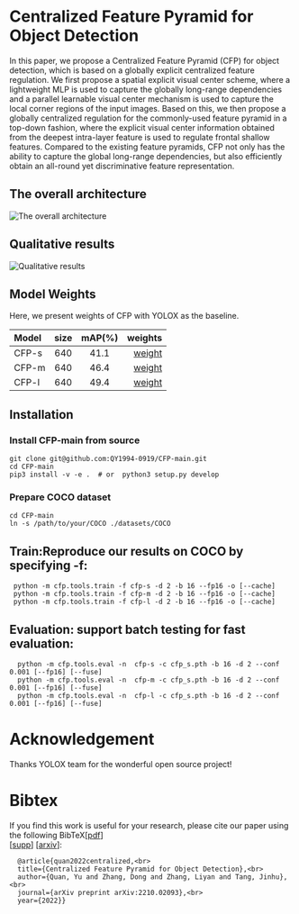 # Centralized Feature Pyramid for Object Detection

In this paper, we propose a Centralized Feature Pyramid (CFP) for object detection, which is based on a globally explicit centralized feature regulation. We first propose a spatial explicit visual center scheme, where a lightweight MLP is used to capture the globally long-range dependencies and a parallel learnable visual center mechanism is used to capture the local corner regions of the input images. Based on this, we then propose a globally centralized regulation for the commonly-used feature pyramid in a top-down fashion, where the explicit visual center information obtained from the deepest intra-layer feature is used to regulate frontal shallow features. Compared to the existing feature pyramids, CFP not only has the ability to capture the global long-range dependencies, but also efficiently obtain an all-round yet discriminative feature representation.

## The overall architecture

![The overall architecture](https://github.com/QY1994-0919/CFP-master/blob/main/assets/overall.png)<br>

## Qualitative results

![Qualitative results](https://github.com/QY1994-0919/CFPNet/blob/main/assets/results.png)<br>

## Model Weights<br>
 Here, we present weights of CFP with YOLOX as the baseline.<br>
 
| Model | size | mAP(%) | weights |
| :--- | :---: | :---: | ---: |
| CFP-s | 640 | 41.1 | [weight](https://pan.baidu.com/disk/main#/index?category=all&path=%2FCFP-main%2Fweights) | 
| CFP-m | 640 | 46.4 | [weight](https://pan.baidu.com/disk/main#/index?category=all&path=%2FCFP-main%2Fweights) |
| CFP-l | 640 | 49.4 | [weight](https://pan.baidu.com/disk/main#/index?category=all&path=%2FCFP-main%2Fweights) | 

## Installation<br>
  ### Install CFP-main from source<br>
  
  	git clone git@github.com:QY1994-0919/CFP-main.git         
    cd CFP-main    
    pip3 install -v -e .  # or  python3 setup.py develop   
   
  ### Prepare COCO dataset<br>

    cd CFP-main   
    ln -s /path/to/your/COCO ./datasets/COCO   
    
## Train:Reproduce our results on COCO by specifying -f:<br>

     python -m cfp.tools.train -f cfp-s -d 2 -b 16 --fp16 -o [--cache]
     python -m cfp.tools.train -f cfp-m -d 2 -b 16 --fp16 -o [--cache]
     python -m cfp.tools.train -f cfp-l -d 2 -b 16 --fp16 -o [--cache]
                                                                   
## Evaluation: support batch testing for fast evaluation:<br>
                                  
      python -m cfp.tools.eval -n  cfp-s -c cfp_s.pth -b 16 -d 2 --conf 0.001 [--fp16] [--fuse]
      python -m cfp.tools.eval -n  cfp-m -c cfp_s.pth -b 16 -d 2 --conf 0.001 [--fp16] [--fuse]
      python -m cfp.tools.eval -n  cfp-l -c cfp_s.pth -b 16 -d 2 --conf 0.001 [--fp16] [--fuse]
                            

# Acknowledgement<br>
 Thanks YOLOX team for the wonderful open source project!

# Bibtex
If you find this work is useful for your research, please cite our paper using the following BibTeX[[pdf](https://github.com/QY1994-0919/CFPNet.git)]<br>
[[supp](https://arxiv.org/abs/2210.02093)] [[arxiv](https://arxiv.org/abs/2210.02093)]:<br>


      @article{quan2022centralized,<br> 
      title={Centralized Feature Pyramid for Object Detection},<br>
      author={Quan, Yu and Zhang, Dong and Zhang, Liyan and Tang, Jinhu},<br>
      journal={arXiv preprint arXiv:2210.02093},<br>
      year={2022}}

